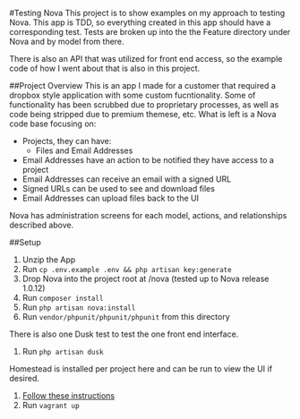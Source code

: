 #Testing Nova
This project is to show examples on my approach to testing Nova. This app is TDD, so everything created in this app should have a corresponding test. Tests are broken up into the the Feature directory under Nova and by model from there.

There is also an API that was utilized for front end access, so the example code of how I went about that is also in this project.


##Project Overview
This is an app I made for a customer that required a dropbox style application with some custom fucntionality. Some of functionality has been scrubbed due to proprietary processes, as well as code being stripped due to premium themese, etc. What is left is a Nova code base focusing on:

* Projects, they can have:
  * Files and Email Addresses
* Email Addresses have an action to be notified they have access to a project
* Email Addresses can receive an email with a signed URL
* Signed URLs can be used to see and download files
* Email Addresses can upload files back to the UI

Nova has administration screens for each model, actions, and relationships described above.

##Setup
1. Unzip the App
2. Run `cp .env.example .env && php artisan key:generate`
3. Drop Nova into the project root at /nova (tested up to Nova release 1.0.12)
4. Run `composer install`
5. Run `php artisan nova:install`
6. Run `vendor/phpunit/phpunit/phpunit` from this directory

There is also one Dusk test to test the one front end interface.
1. Run `php artisan dusk`

Homestead is installed per project here and can be run to view the UI if desired.
1. [Follow these instructions](https://laravel.com/docs/5.7/homestead#per-project-installation)
2. Run `vagrant up`